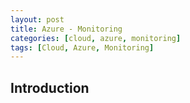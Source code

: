 ```yaml
---
layout: post
title: Azure - Monitoring
categories: [cloud, azure, monitoring]
tags: [Cloud, Azure, Monitoring]
---
```


## Introduction
